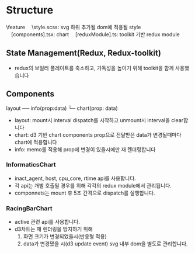 # Structure

\feature
　\style.scss: svg 하위 추가될 dom에 적용될 style
　\[components].tsx: chart
　\[reduxModule].ts: toolkit 기반 redux module

## State Management(Redux, Redux-toolkit)

- redux의 보일러 플레이트를 축소하고,
  가독성을 높이기 위해 toolkit을 함께 사용했습니다

## Components

layout
── info(prop:data)
└─ chart(prop: data)

- layout: mount시 interval dispatch를 시작하고 unmount시 interval을 clear합니다
- chart: d3 기반 chart components
  prop으로 전달받은 data가 변경될때마다 chart에 적용합니다
- info: memo를 적용해 prop에 변경이 있을시에만 재 렌더링합니다

### InformaticsChart

- inact_agent, host, cpu_core, rtime api를 사용합니다.
- 각 api는 개별 호출될 경우를 위해 각각의 redux module에서 관리됩니다.
- componnets는 mount 후 5초 간격으로 dispatch를 실행합니다.

### RacingBarChart

- active 관련 api를 사용합니다.
- d3차트는 재 렌더링을 방지하기 위해
  1. 화면 크기가 변경되었을시(반응형 적용)
  2. data가 변경됐을 시(d3 update event)
     svg 내부 dom을 별도로 관리합니다.
